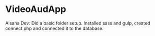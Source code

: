 # VideoAudApp
Aisana Dev: Did a basic folder setup. Installed sass and gulp, created connect.php and connected it to the database.